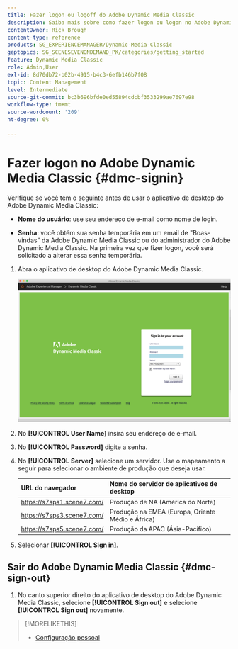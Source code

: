 ```yaml
---
title: Fazer logon ou logoff do Adobe Dynamic Media Classic
description: Saiba mais sobre como fazer logon ou logon no Adobe Dynamic Media Classic e conectar-se a um servidor de ambiente de produção na América do Norte (NA) ou na Europa, Oriente Médio, África (EMEA) ou Ásia-Pacífico (APAC).
contentOwner: Rick Brough
content-type: reference
products: SG_EXPERIENCEMANAGER/Dynamic-Media-Classic
geptopics: SG_SCENESEVENONDEMAND_PK/categories/getting_started
feature: Dynamic Media Classic
role: Admin,User
exl-id: 8d70db72-b02b-4915-b4c3-6efb146b7f08
topic: Content Management
level: Intermediate
source-git-commit: bc3b696bfde0ed55894cdcbf3533299ae7697e98
workflow-type: tm+mt
source-wordcount: '209'
ht-degree: 0%

---
```


<!-- UPDATE THIS TOPIC AFTER DECEMBER 31, 2020!!!!! -->

# Fazer logon no Adobe Dynamic Media Classic {#dmc-signin}

Verifique se você tem o seguinte antes de usar o aplicativo de desktop do Adobe Dynamic Media Classic:

* **Nome do usuário**: use seu endereço de e-mail como nome de login.

* **Senha**: você obtém sua senha temporária em um email de &quot;Boas-vindas&quot; da Adobe Dynamic Media Classic ou do administrador do Adobe Dynamic Media Classic. Na primeira vez que fizer logon, você será solicitado a alterar essa senha temporária.

1. Abra o aplicativo de desktop do Adobe Dynamic Media Classic.

   ![Logon no Adobe Dynamic Media Classic](/help/using/assets/dmclassic-login1.png)

1. No **[!UICONTROL User Name]** insira seu endereço de e-mail.
1. No **[!UICONTROL Password]** digite a senha.
1. No **[!UICONTROL Server]** selecione um servidor.
Use o mapeamento a seguir para selecionar o ambiente de produção que deseja usar.

   | URL do navegador | Nome do servidor de aplicativos de desktop |
   | --- | --- |
   | https://s7sps1.scene7.com/ | Produção de NA (América do Norte) |
   | https://s7sps3.scene7.com/ | Produção na EMEA (Europa, Oriente Médio e África) |
   | https://s7sps5.scene7.com/ | Produção da APAC (Ásia-Pacífico) |

1. Selecionar **[!UICONTROL Sign in]**.

## Sair do Adobe Dynamic Media Classic {#dmc-sign-out}

1. No canto superior direito do aplicativo de desktop do Adobe Dynamic Media Classic, selecione **[!UICONTROL Sign out]** e selecione **[!UICONTROL Sign out]** novamente.

>[!MORELIKETHIS]
>
>* [Configuração pessoal](personal-setup.md#personal_setup)
